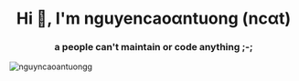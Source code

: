<h1 align="center">Hi 👋, I'm nguyencaoαntuong (ncαt)</h1>
<h3 align="center">a people can't maintain or code anything ;-;</h3>
<p><img align="center" src="https://github-readme-stats.vercel.app/api?username=nguyncaoantuongg&show_icons=true&locale=en" alt="nguyncaoantuongg" /></p>
